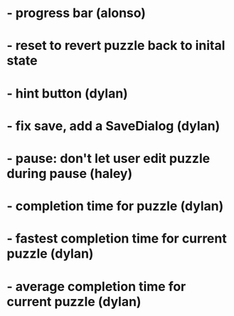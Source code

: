 # - progress bar (alonso)
# - reset to revert puzzle back to inital state
# - hint button (dylan)
# - fix save, add a SaveDialog (dylan)
# - pause: don't let user edit puzzle during pause (haley) 
# - completion time for puzzle (dylan)
# - fastest completion time for current puzzle (dylan)
# - average completion time for current puzzle (dylan)
